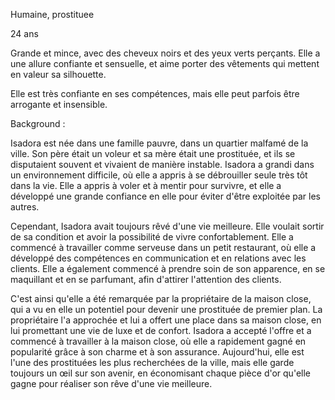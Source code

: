 Humaine, prostituee

24 ans

Grande et mince, avec des cheveux noirs et des yeux verts perçants. Elle a une allure confiante et sensuelle, et aime porter des vêtements qui mettent en valeur sa silhouette.

Elle est très confiante en ses compétences, mais elle peut parfois être arrogante et insensible.



Background :

Isadora est née dans une famille pauvre, dans un quartier malfamé de la ville. Son père était un voleur et sa mère était une prostituée, et ils se disputaient souvent et vivaient de manière instable. Isadora a grandi dans un environnement difficile, où elle a appris à se débrouiller seule très tôt dans la vie. Elle a appris à voler et à mentir pour survivre, et elle a développé une grande confiance en elle pour éviter d'être exploitée par les autres.

Cependant, Isadora avait toujours rêvé d'une vie meilleure. Elle voulait sortir de sa condition et avoir la possibilité de vivre confortablement. Elle a commencé à travailler comme serveuse dans un petit restaurant, où elle a développé des compétences en communication et en relations avec les clients. Elle a également commencé à prendre soin de son apparence, en se maquillant et en se parfumant, afin d'attirer l'attention des clients.

C'est ainsi qu'elle a été remarquée par la propriétaire de la maison close, qui a vu en elle un potentiel pour devenir une prostituée de premier plan. La propriétaire l'a approchée et lui a offert une place dans sa maison close, en lui promettant une vie de luxe et de confort. Isadora a accepté l'offre et a commencé à travailler à la maison close, où elle a rapidement gagné en popularité grâce à son charme et à son assurance. Aujourd'hui, elle est l'une des prostituées les plus recherchées de la ville, mais elle garde toujours un œil sur son avenir, en économisant chaque pièce d'or qu'elle gagne pour réaliser son rêve d'une vie meilleure.